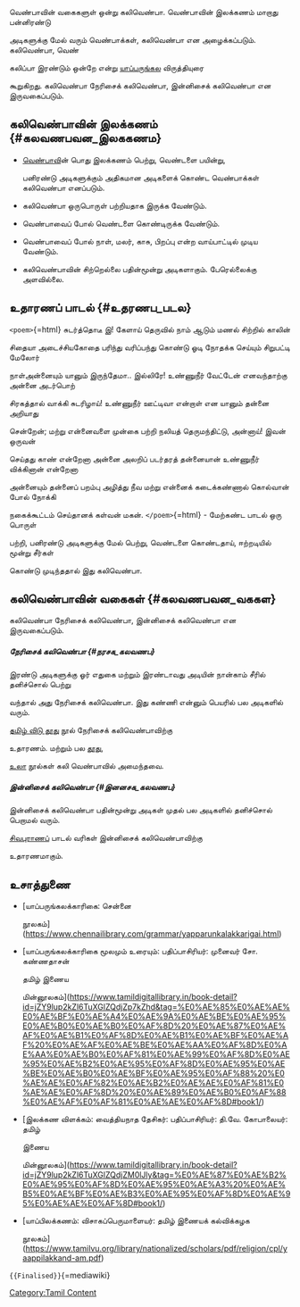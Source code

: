 வெண்பாவின் வகைகளுள் ஒன்று கலிவெண்பா. வெண்பாவின் இலக்கணம் மாறாது பன்னிரண்டு
அடிகளுக்கு மேல் வரும் வெண்பாக்கள், கலிவெண்பா என அழைக்கப்படும். கலிவெண்பா, வெண்
கலிப்பா இரண்டும் ஒன்றே என்று [யாப்பருங்கல](யாப்பருங்கலம் "wikilink") விருத்தியுரை
கூறுகிறது. கலிவெண்பா நேரிசைக் கலிவெண்பா, இன்னிசைக் கலிவெண்பா என இருவகைப்படும்.

## கலிவெண்பாவின் இலக்கணம் {#கலவணபவன_இலககணம}

-   [வெண்பாவ](வெண்பா "wikilink")ின் பொது இலக்கணம் பெற்று, வெண்டளை பயின்று,
    பனிரண்டு அடிகளுக்கும் அதிகமான அடிகளைக் கொண்ட வெண்பாக்கள் கலிவெண்பா எனப்படும்.
-   கலிவெண்பா ஒருபொருள் பற்றியதாக இருக்க வேண்டும்.
-   வெண்பாவைப் போல் வெண்டளை கொண்டிருக்க வேண்டும்.
-   வெண்பாவைப் போல் நாள், மலர், காசு, பிறப்பு என்ற வாய்பாட்டில் முடிய வேண்டும்.
-   கலிவெண்பாவின் சிற்றெல்லை பதின்மூன்று அடிகளாகும். பேரெல்லைக்கு அளவில்லை.

## உதாரணப் பாடல் {#உதரணப_படல}

`<poem>`{=html} சுடர்த்தொடீ இ! கேளாய் தெருவில் நாம் ஆடும் மணல் சிற்றில் காலின்
சிதையா அடைச்சியகோதை பரிந்து வரிப்பந்து கொண்டு ஓடி நோதக்க செய்யும் சிறுபட்டி மேலோர்
நாள்அன்னையும் யானும் இருந்தேமா.. இல்லிரே! உண்ணுநீர் வேட்டேன் எனவந்தாற்கு அன்னை அடர்பொற்
சிரகத்தால் வாக்கி சுடரிழாய்! உண்ணுநீர் ஊட்டிவா என்றாள் என யானும் தன்னை அறியாது
சென்றேன்; மற்று என்னைவளை முன்கை பற்றி நலியத் தெருமந்திட்டு, அன்னாய்! இவன் ஒருவன்
செய்தது காண் என்றேனா அன்னை அலறிப் படர்தரத் தன்னையான் உண்ணுநீர் விக்கினான் என்றேனா
அன்னையும் தன்னைப் பறம்பு அழித்து நீவ மற்று என்னைக் கடைக்கண்ணால் கொல்வான் போல் நோக்கி
நகைக்கூட்டம் செய்தானக் கள்வன் மகன். `</poem>`{=html} - மேற்கண்ட பாடல் ஒரு பொருள்
பற்றி, பனிரண்டு அடிகளுக்கு மேல் பெற்று, வெண்டளை கொண்டதாய், ஈற்றடியில் மூன்று சீர்கள்
கொண்டு முடிந்ததால் இது கலிவெண்பா.

## கலிவெண்பாவின் வகைகள் {#கலவணபவன_வககள}

கலிவெண்பா நேரிசைக் கலிவெண்பா, இன்னிசைக் கலிவெண்பா என இருவகைப்படும்.

##### நேரிசைக் கலிவெண்பா {#நரசக_கலவணப}

இரண்டு அடிகளுக்கு ஓர் எதுகை மற்றும் இரண்டாவது அடியின் நான்காம் சீரில் தனிச்சொல் பெற்று
வந்தால் அது நேரிசைக் கலிவெண்பா. இது கண்ணி என்னும் பெயரில் பல அடிகளில் வரும்.

[தமிழ் விடு தூது](தமிழ்_விடு_தூது "wikilink") நூல் நேரிசைக் கலிவெண்பாவிற்கு
உதாரணம். மற்றும் பல [தூது](தூது_(பாட்டியல்) "wikilink"),
[உலா](உலா_(இலக்கியம்) "wikilink") நூல்கள் கலி வெண்பாவில் அமைந்தவை.

##### இன்னிசைக் கலிவெண்பா {#இனனசக_கலவணப}

இன்னிசைக் கலிவெண்பா பதின்மூன்று அடிகள் முதல் பல அடிகளில் தனிச்சொல் பெறாமல் வரும்.

[சிவபுராணப்](சிவபுராணம் "wikilink") பாடல் வரிகள் இன்னிசைக் கலிவெண்பாவிற்கு
உதாரணமாகும்.

## உசாத்துணை

-   [யாப்பருங்கலக்காரிகை: சென்னை
    நூலகம்](https://www.chennailibrary.com/grammar/yapparunkalakkarigai.html)
-   [யாப்பருங்கலக்காரிகை மூலமும் உரையும்: பதிப்பாசிரியர்: முனைவர் சோ. கண்ணதாசன்
    தமிழ் இணைய
    மின்னூலகம்](https://www.tamildigitallibrary.in/book-detail?id=jZY9lup2kZl6TuXGlZQdjZp7kZhd&tag=%E0%AE%85%E0%AE%AE%E0%AE%BF%E0%AE%A4%E0%AE%9A%E0%AE%BE%E0%AE%95%E0%AE%B0%E0%AE%B0%E0%AF%8D%20%E0%AE%87%E0%AE%AF%E0%AE%B1%E0%AF%8D%E0%AE%B1%E0%AE%BF%E0%AE%AF%20%E0%AE%AF%E0%AE%BE%E0%AE%AA%E0%AF%8D%E0%AE%AA%E0%AE%B0%E0%AF%81%E0%AE%99%E0%AF%8D%E0%AE%95%E0%AE%B2%E0%AE%95%E0%AF%8D%E0%AE%95%E0%AE%BE%E0%AE%B0%E0%AE%BF%E0%AE%95%E0%AF%88%20%E0%AE%AE%E0%AF%82%E0%AE%B2%E0%AE%AE%E0%AF%81%E0%AE%AE%E0%AF%8D%20%E0%AE%89%E0%AE%B0%E0%AF%88%E0%AE%AF%E0%AF%81%E0%AE%AE%E0%AF%8D#book1/)
-   [இலக்கண விளக்கம்: வைத்தியநாத தேசிகர்: பதிப்பாசிரியர்: தி.வே. கோபாலையர்: தமிழ்
    இணைய
    மின்னூலகம்](https://www.tamildigitallibrary.in/book-detail?id=jZY9lup2kZl6TuXGlZQdjZM0lJly&tag=%E0%AE%87%E0%AE%B2%E0%AE%95%E0%AF%8D%E0%AE%95%E0%AE%A3%20%E0%AE%B5%E0%AE%BF%E0%AE%B3%E0%AE%95%E0%AF%8D%E0%AE%95%E0%AE%AE%E0%AF%8D#book1/)
-   [யாப்பிலக்கணம்: விசாகப்பெருமாளையர்: தமிழ் இணையக் கல்விக்கழக
    நூலகம்](https://www.tamilvu.org/library/nationalized/scholars/pdf/religion/cpl/yaappilakkand-am.pdf)

`{{Finalised}}`{=mediawiki}

[Category:Tamil Content](Category:Tamil_Content "wikilink")
